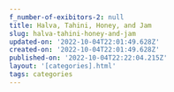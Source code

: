 ```yaml
---
f_number-of-exibitors-2: null
title: Halva, Tahini, Honey, and Jam
slug: halva-tahini-honey-and-jam
updated-on: '2022-10-04T22:01:49.628Z'
created-on: '2022-10-04T22:01:49.628Z'
published-on: '2022-10-04T22:22:04.215Z'
layout: '[categories].html'
tags: categories
---
```



